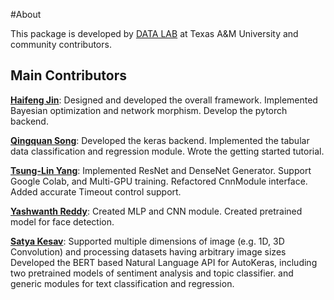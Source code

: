 #About

This package is developed by [DATA LAB](http://faculty.cs.tamu.edu/xiahu/) at Texas A&M University and community contributors.

## Main Contributors

[**Haifeng Jin**](https://github.com/jhfjhfj1):
Designed and developed the overall framework. 
Implemented Bayesian optimization and network morphism.
Develop the pytorch backend.

[**Qingquan Song**](https://github.com/song3134):
Developed the keras backend.
Implemented the tabular data classification and regression module.
Wrote the getting started tutorial.

[**Tsung-Lin Yang**](https://github.com/tl-yang):
Implemented ResNet and DenseNet Generator.
Support Google Colab, and Multi-GPU training.
Refactored CnnModule interface.
Added accurate Timeout control support.

[**Yashwanth Reddy**](https://github.com/droidadroit):
Created MLP and CNN module.
Created pretrained model for face detection.

[**Satya Kesav**](https://github.com/satyakesav):
Supported multiple dimensions of image (e.g. 1D, 3D Convolution)
and processing datasets having arbitrary image sizes
Developed the BERT based Natural Language API for AutoKeras,
including two pretrained models of sentiment analysis and topic classifier.
and generic modules for text classification and regression.

